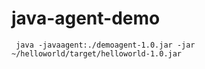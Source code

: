 # java-agent-demo

```
 java -javaagent:./demoagent-1.0.jar -jar ~/helloworld/target/helloworld-1.0.jar 
```
